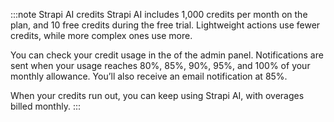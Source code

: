 :::note Strapi AI credits
Strapi AI includes 1,000 credits per month on the <GrowthBadge noTooltip /> plan, and 10 free credits during the free trial.
Lightweight actions use fewer credits, while more complex ones use more.

You can check your credit usage in the <ExternalLink to="http://localhost:1337/admin/settings/application-infos" text="Settings Overview" /> of the admin panel.
Notifications are sent when your usage reaches 80%, 85%, 90%, 95%, and 100% of your monthly allowance. You’ll also receive an email notification at 85%.

When your credits run out, you can keep using Strapi AI, with overages billed monthly.
:::